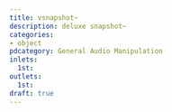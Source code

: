 ```yaml
---
title: vsnapshot~
description: deluxe snapshot~
categories:
- object
pdcategory: General Audio Manipulation
inlets:
  1st:
outlets:
  1st:
draft: true
---
```


